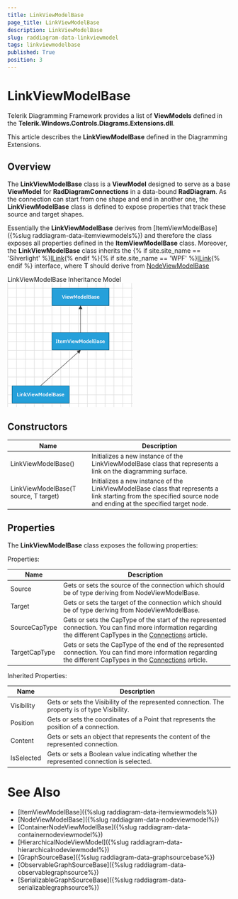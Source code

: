 ```yaml
---
title: LinkViewModelBase
page_title: LinkViewModelBase
description: LinkViewModelBase
slug: raddiagram-data-linkviewmodel
tags: linkviewmodelbase
published: True
position: 3
---
```


# LinkViewModelBase

Telerik Diagramming Framework provides a list of __ViewModels__ defined in the __Telerik.Windows.Controls.Diagrams.Extensions.dll__.

This article describes the __LinkViewModelBase__ defined in the Diagramming Extensions.

## Overview

The __LinkViewModelBase__ class is a __ViewModel__ designed to serve as a base __ViewModel__ for __RadDiagramConnections__ in a data-bound __RadDiagram__. As the connection can start from one shape and end in another one, the __LinkViewModelBase__ class is defined to expose properties that track these source and target shapes.

Essentially the __LinkViewModelBase__ derives from [ItemViewModelBase]({%slug raddiagram-data-itemviewmodels%}) and therefore the class exposes all properties defined in the __ItemViewModelBase__ class. Moreover, the __LinkViewModelBase__ class inherits the {% if site.site_name == 'Silverlight' %}[ILink<T>](http://www.telerik.com/help/silverlight/t_telerik_windows_diagrams_core_ilink_1.html){% endif %}{% if site.site_name == 'WPF' %}[ILink<T>](http://www.telerik.com/help/wpf/t_telerik_windows_diagrams_core_ilink_1.html){% endif %} interface, where __T__ should derive from [NodeViewModelBase]()

LinkViewModelBase Inheritance Model
![raddiagram-data-linkviewmodel](images/raddiagram-data-linkviewmodel.png)

## Constructors

|Name|Description|
|----|-----------|
|LinkViewModelBase()|Initializes a new instance of the LinkViewModelBase class that represents a link on the diagramming surface.|
|LinkViewModelBase(T source, T target)|Initializes a new instance of the LinkViewModelBase class that represents a link starting from the specified source node and ending at the specified target node.|

## Properties

The __LinkViewModelBase__ class exposes the following properties:
		
Properties: 

|Name|Description|
|----|-----------|
|Source|Gets or sets the source of the connection which should be of type deriving from NodeViewModelBase.|
|Target|Gets or sets the target of the connection which should be of type deriving from NodeViewModelBase.|
|SourceCapType|Gets or sets the CapType of the start of the represented connection. You can find more information regarding the different CapTypes in the [Connections](5a2d6cbf-4f5c-466c-baec-19360d30803d#CapTypes) article.|
|TargetCapType|Gets or sets the CapType of the end of the represented connection. You can find more information regarding the different CapTypes in the [Connections](5a2d6cbf-4f5c-466c-baec-19360d30803d#CapTypes) article.|

Inherited Properties:

|Name|Description|
|----|-----------|
|Visibility|Gets or sets the Visibility of the represented connection. The property is of type Visibility.|
|Position|Gets or sets the coordinates of a Point that represents the position of a connection.|
|Content|Gets or sets an object that represents the content of the represented connection.|
|IsSelected|Gets or sets a Boolean value indicating whether the represented connection is selected.|

# See Also
 * [ItemViewModelBase]({%slug raddiagram-data-itemviewmodels%})
 * [NodeViewModelBase]({%slug raddiagram-data-nodeviewmodel%})
 * [ContainerNodeViewModelBase]({%slug raddiagram-data-containernodeviewmodel%})
 * [HierarchicalNodeViewModel]({%slug raddiagram-data-hierarchicalnodeviewmodel%})
 * [GraphSourceBase]({%slug raddiagram-data-graphsourcebase%})
 * [ObservableGraphSourceBase]({%slug raddiagram-data-observablegraphsource%})
 * [SerializableGraphSourceBase]({%slug raddiagram-data-serializablegraphsource%})